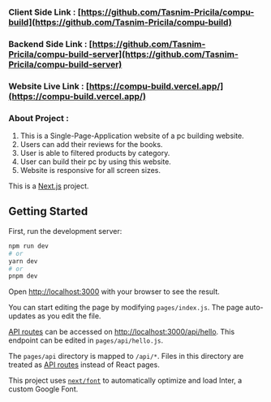 ### Client Side Link : [https://github.com/Tasnim-Pricila/compu-build](https://github.com/Tasnim-Pricila/compu-build)
### Backend Side Link : [https://github.com/Tasnim-Pricila/compu-build-server](https://github.com/Tasnim-Pricila/compu-build-server) 
### Website Live Link : [https://compu-build.vercel.app/](https://compu-build.vercel.app/) 

### **About Project** :

1. This is a Single-Page-Application website of a pc building website.
4. Users can add their reviews for the books.
5. User is able to filtered products by category.
5. User can build their pc by using this website.
6. Website is responsive for all screen sizes.


This is a [Next.js](https://nextjs.org/) project.

## Getting Started

First, run the development server:

```bash
npm run dev
# or
yarn dev
# or
pnpm dev
```

Open [http://localhost:3000](http://localhost:3000) with your browser to see the result.

You can start editing the page by modifying `pages/index.js`. The page auto-updates as you edit the file.

[API routes](https://nextjs.org/docs/api-routes/introduction) can be accessed on [http://localhost:3000/api/hello](http://localhost:3000/api/hello). This endpoint can be edited in `pages/api/hello.js`.

The `pages/api` directory is mapped to `/api/*`. Files in this directory are treated as [API routes](https://nextjs.org/docs/api-routes/introduction) instead of React pages.

This project uses [`next/font`](https://nextjs.org/docs/basic-features/font-optimization) to automatically optimize and load Inter, a custom Google Font.


